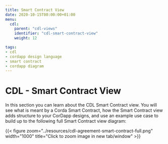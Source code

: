 ```yaml
---
title: Smart Contract View
date: 2020-10-15T00:00:00+01:00
menu:
  cdl:
    parent: "cdl-views"
    identifier: "cdl-smart-contract-view"
    weight: 12

tags:
- cdl
- cordapp design language
- smart contract
- cordapp diagram
---
```


# CDL - Smart Contract View

In this section you can learn about the CDL Smart Contract view. You will see what is meant by a Corda Smart Contract, how the Smart Contract view adds structure to your CorDapp designs, and use an example use case to build up to the following full Smart Contract view diagram:

{{< figure zoom="../resources/cdl-agreement-smart-contract-full.png" width="1000" title="Click to zoom image in new tab/window" >}}
